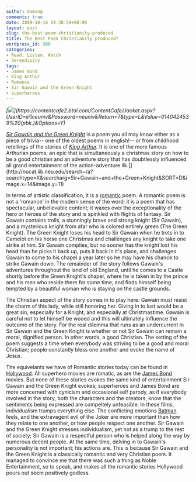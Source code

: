```yaml
---
author: damong
comments: true
date: 2009-10-16 19:38:59+00:00
layout: post
slug: the-best-poem-christianity-produced
title: The Best Poem Christianity produced?
wordpress_id: 380
categories:
- Read, Listen, Watch
- Serendipity
tags:
- James Bond
- King Arthur
- Romance
- Sir Gawain and the Green Knight
- superheroes
---
```


_[![](https://contentcafe2.btol.com/ContentCafe/Jacket.aspx?UserID=iii1neuniv&Password=neuniv&Return=T&type=L&Value=0140424539%20(pbk.)&Options=Y)](https://contentcafe2.btol.com/ContentCafe/Jacket.aspx?UserID=iii1neuniv&Password=neuniv&Return=T&type=L&Value=0140424539%20(pbk.)&Options=Y)_

_[Sir Gawain and the Green Knight](http://nucat.lib.neu.edu/search~S13/?searchtype=X&searcharg=sir+gawain+and+the+green+knight&searchscope=13&sortdropdown=-&SORT=DZ&extended=1&searchlimits=&searchorigarg=XKing+Arthur%26SORT%3DDZ)_ is a poem you all may know either as a piece of trivia-- one of the oldest poems in english!-- or from childhood retellings of the stories of [_King Arthur_](http://nucat.lib.neu.edu/search~S13/?searchtype=X&searcharg=King+Arthur&searchscope=13&sortdropdown=-&SORT=DZ&extended=1&searchlimits=&searchorigarg=XSir+Gawain+and+the+Green+Knight%26SORT%3DD)_._ It is one of the more famous Arthurian poems; an epic that is simultaneously a christmas story on how to be a good christian and an adventure story that has doubtlessly influenced all grand entertainment of the action-adventure ilk.[](https://contentcafe2.btol.com/ContentCafe/Jacket.aspx?UserID=iii1neuniv&Password=neuniv&Return=T&type=L&Value=0140424539%20(pbk.)&Options=Y)[](http://nucat.lib.neu.edu/search~/a?searchtype=X&searcharg=Sir+Gawain+and+the+Green+Knight&SORT=D&image.x=14&image.y=11)


In terms of artistic classification, it is a [romantic](http://en.wikipedia.org/wiki/Romance_(genre)) poem. A romantic poem is not a 'romance' in the modern sense of the word; it is a poem that has spectacular, unbelievable content; it waxes over the exceptionality of the hero or heroes of the story and is spinkled with flights of fantasy. Sir Gawain contains trolls, a stunningly brave and strong knight (Sir Gawain), and a mysterious knight from afar who is colored entirely green (The Green Knight). The Green Knight loses his head to Sir Gawain when he trots in to Camelot on his horse one Christmas and challenges any knight to take one strike at him. Sir Gawain complies, but no sooner has the knight lost his head than he picks it back up, puts it back in it's place, and challenges Gawain to come to his chapel a year later so he may have his chance to strike Gawain down. The remainder of the story follows Gawain's adventures throughout the land of old England, until he comes to a Castle shortly before the Green Knight's chapel, where he is taken in by the prince and his men who reside there for some time, and finds himself being tempted by a beautiful woman who is staying on the castle grounds.



The Christian aspect of the story comes in to play here: Gawain must resist the charm of this lady, while still honoring her. Giving in to lust would be a great sin, especially for a Knight, and especially at Christmastime. Gawain is careful not to let himself be wooed and this will ultimately influence the outcome of the story. For the real dilemma that runs as an undercurrent in Sir Gawain and the Green Knight is whether or not Sir Gawain can remain a moral, dignified person. In other words, a good Christian. The setting of the poem suggests a time when everybody was striving to be a good and moral Christian; people constantly bless one another and evoke the name of Jesus.

The equivelants we have of Romantic stories today can be found in [Hollywood](http://www.hollywood.com/). All superhero movies are romatic, as are the [James Bond ](http://www.mi6.co.uk/mi6.php3)movies. But none of these stories evokes the same kind of entertainment Sir Gawain and the Green Knight evokes; superheroes and James Bond are more concerned with cynicism and occasional self parody, as if everybody involved in the story, both the characters and the creators, know that the sentiments being expressed are compeltely unfeasible. In these films, individualism trumps everything else. The conflicting emotions [Batman](http://www.imdb.com/title/tt0096895/) feels, and the extravagent evil of the Joker are more important than how they relate to one another, or how people respect one another. Sir Gawain and the Green Knight stresses individualism, yet not as a trump to the rest of society; Sir Gawain is a respectful person who is helped along the way by numerous decent people. At the same time, delving in to Gawain's personality is not important; his actions are. This is because Sir Gawain and the Green Knight is a classically romantic and very Christian poem. It managed to convince me that there was such a thing as Noble Entertainment, so to speak, and makes all the romantic stories Hollywood pours out seem positively godless.
